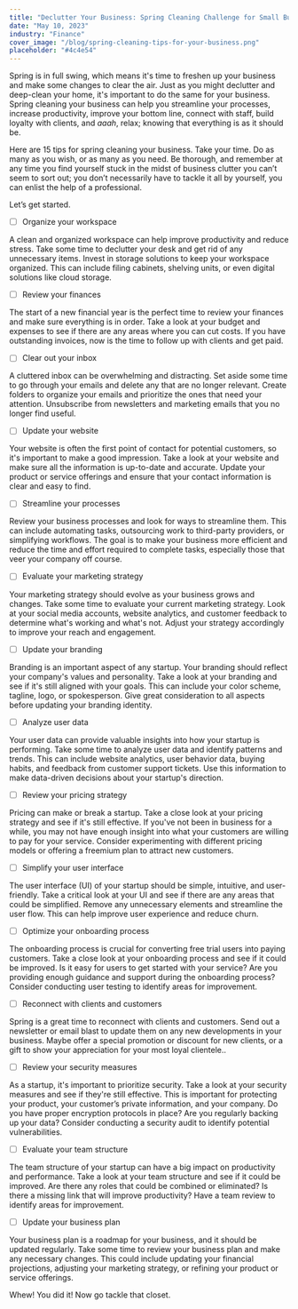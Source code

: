 ```yaml
---
title: "Declutter Your Business: Spring Cleaning Challenge for Small Businesses"
date: "May 10, 2023"
industry: "Finance"
cover_image: "/blog/spring-cleaning-tips-for-your-business.png"
placeholder: "#4c4e54"
---
```


Spring is in full swing, which means it's time to freshen up your business and make some changes to clear the air. Just as you might declutter and deep-clean your home, it's important to do the same for your business. Spring cleaning your business can help you streamline your processes, increase productivity, improve your bottom line, connect with staff, build loyalty with clients, and _aaah_, relax; knowing that everything is as it should be.

Here are 15 tips for spring cleaning your business. Take your time. Do as many as you wish, or as many as you need. Be thorough, and remember at any time you find yourself stuck in the midst of business clutter you can’t seem to sort out; you don’t necessarily have to tackle it all by yourself, you can enlist the help of a professional.

Let’s get started.

- [ ] Organize your workspace

A clean and organized workspace can help improve productivity and reduce stress. Take some time to declutter your desk and get rid of any unnecessary items. Invest in storage solutions to keep your workspace organized. This can include filing cabinets, shelving units, or even digital solutions like cloud storage.

- [ ] Review your finances

The start of a new financial year is the perfect time to review your finances and make sure everything is in order. Take a look at your budget and expenses to see if there are any areas where you can cut costs. If you have outstanding invoices, now is the time to follow up with clients and get paid.

- [ ] Clear out your inbox

A cluttered inbox can be overwhelming and distracting. Set aside some time to go through your emails and delete any that are no longer relevant. Create folders to organize your emails and prioritize the ones that need your attention. Unsubscribe from newsletters and marketing emails that you no longer find useful.

- [ ] Update your website

Your website is often the first point of contact for potential customers, so it's important to make a good impression. Take a look at your website and make sure all the information is up-to-date and accurate. Update your product or service offerings and ensure that your contact information is clear and easy to find.

- [ ] Streamline your processes

Review your business processes and look for ways to streamline them. This can include automating tasks, outsourcing work to third-party providers, or simplifying workflows. The goal is to make your business more efficient and reduce the time and effort required to complete tasks, especially those that veer your company off course.

- [ ] Evaluate your marketing strategy

Your marketing strategy should evolve as your business grows and changes. Take some time to evaluate your current marketing strategy. Look at your social media accounts, website analytics, and customer feedback to determine what's working and what's not. Adjust your strategy accordingly to improve your reach and engagement.

- [ ] Update your branding

Branding is an important aspect of any startup. Your branding should reflect your company's values and personality. Take a look at your branding and see if it's still aligned with your goals. This can include your color scheme, tagline, logo, or spokesperson. Give great consideration to all aspects before updating your branding identity.

- [ ] Analyze user data

Your user data can provide valuable insights into how your startup is performing. Take some time to analyze user data and identify patterns and trends. This can include website analytics, user behavior data, buying habits, and feedback from customer support tickets. Use this information to make data-driven decisions about your startup's direction.

- [ ] Review your pricing strategy

Pricing can make or break a startup. Take a close look at your pricing strategy and see if it's still effective. If you've not been in business for a while, you may not have enough insight into what your customers are willing to pay for your service. Consider experimenting with different pricing models or offering a freemium plan to attract new customers.

- [ ] Simplify your user interface

The user interface (UI) of your startup should be simple, intuitive, and user-friendly. Take a critical look at your UI and see if there are any areas that could be simplified. Remove any unnecessary elements and streamline the user flow. This can help improve user experience and reduce churn.

- [ ] Optimize your onboarding process

The onboarding process is crucial for converting free trial users into paying customers. Take a close look at your onboarding process and see if it could be improved. Is it easy for users to get started with your service? Are you providing enough guidance and support during the onboarding process? Consider conducting user testing to identify areas for improvement.

- [ ] Reconnect with clients and customers

Spring is a great time to reconnect with clients and customers. Send out a newsletter or email blast to update them on any new developments in your business. Maybe offer a special promotion or discount for new clients, or a gift to show your appreciation for your most loyal clientele..

- [ ] Review your security measures

As a startup, it's important to prioritize security. Take a look at your security measures and see if they're still effective. This is important for protecting your product, your customer’s private information, and your company. Do you have proper encryption protocols in place? Are you regularly backing up your data? Consider conducting a security audit to identify potential vulnerabilities.

- [ ] Evaluate your team structure

The team structure of your startup can have a big impact on productivity and performance. Take a look at your team structure and see if it could be improved. Are there any roles that could be combined or eliminated? Is there a missing link that will improve productivity? Have a team review to identify areas for improvement.

- [ ] Update your business plan

Your business plan is a roadmap for your business, and it should be updated regularly. Take some time to review your business plan and make any necessary changes. This could include updating your financial projections, adjusting your marketing strategy, or refining your product or service offerings.

Whew! You did it! Now go tackle that closet.
